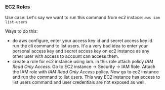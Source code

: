 ### EC2 Roles

Use case: Let's say we want to run this command from ec2 instace: `aws iam list-users`

Ways to do this:
- do aws configure, enter your access key id and secret access key id. run the cli command to list users. It'a a very bad idea to enter your personal access key and secret access key on ec2 instance as any other user with access to account can access them.
- create a role for ec2 instance using iam. in this role attach policy *IAM Read Only Access*. Go to EC2 instance -> Security -> IAM Role. Attach the IAM role with *IAM Read Only Access* policy. Now go to ec2 instance and run the command to list users. This way EC2 instance has access to list users command and user credentials are not exposed as well.
